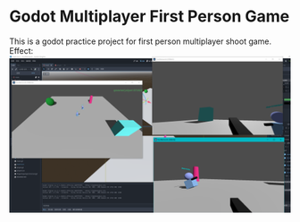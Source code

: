 
# Godot Multiplayer First Person Game

This is a godot practice project for first person multiplayer shoot game. Effect:
![](./screenshot.png)
